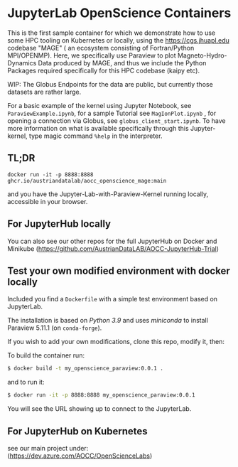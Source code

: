 
# JupyterLab OpenScience Containers 
This is the first sample container for which we demonstrate how to use some HPC tooling on Kubernetes or locally, using the https://cgs.jhuapl.edu codebase "MAGE" ( an ecosystem consisting of Fortran/Python MPI/OPENMP).
Here, we specifically use Paraview to plot Magneto-Hydro-Dynamics Data produced by MAGE, and thus we include the Python Packages required specifically for this HPC codebase (kaipy etc).

WIP: The Globus Endpoints for the data are public, but currently those datasets are rather large.


For a basic example of the kernel using Jupyter Notebook, see `ParaviewExample.ipynb`, for a sample Tutorial see `MagIonPlot.ipynb` , for opening a connection via Globus, see `globus_client_start.ipynb`. To have more information on what is available specifically through this Jupyter-kernel, type magic command `%help` in the interpreter.

## TL;DR
```
docker run -it -p 8888:8888 ghcr.io/austriandatalab/aocc_openscience_mage:main
```

and you have the Jupyter-Lab-with-Paraview-Kernel running locally, accessible in your browser.

## For JupyterHub locally
 You can also see our other repos for the full JupyterHub on Docker and Minikube (https://github.com/AustrianDataLAB/AOCC-JupyterHub-Trial)


## Test your own modified environment with docker locally

Included you find a `Dockerfile` with a simple test environment based on JupyterLab. 

The installation is based on *Python 3.9* and uses *miniconda* to install Paraview 5.11.1 (on `conda-forge`).

If you wish to add your own modifications, clone this repo, modify it, then:

To build the container run:
```bash
$ docker build -t my_openscience_paraview:0.0.1 .
```
and to run it:
```bash
$ docker run -it -p 8888:8888 my_openscience_paraview:0.0.1
```
You will see the URL showing up to connect to the JupyterLab.

## For JupyterHub on Kubernetes 
see our main project under:
(https://dev.azure.com/AOCC/OpenScienceLabs)
